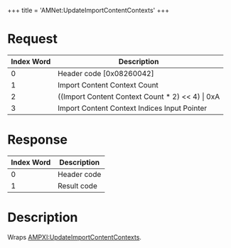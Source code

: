 +++
title = 'AMNet:UpdateImportContentContexts'
+++

# Request

| Index Word | Description                                         |
|------------|-----------------------------------------------------|
| 0          | Header code \[0x08260042\]                          |
| 1          | Import Content Context Count                        |
| 2          | ((Import Content Context Count \* 2) \<\< 4) \| 0xA |
| 3          | Import Content Context Indices Input Pointer        |

# Response

| Index Word | Description |
|------------|-------------|
| 0          | Header code |
| 1          | Result code |

# Description

Wraps
[AMPXI:UpdateImportContentContexts](AMPXI:UpdateImportContentContexts "wikilink").

